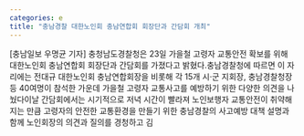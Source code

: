 ```yaml
---
categories: e
title: "충남경찰 대한노인회 충남연합회 회장단과 간담회 개최"
---
```

[충남일보 우명균 기자] 충청남도경찰청은 23일 가을철 고령자 교통안전 확보를 위해 대한노인회 충남연합회 회장단과 간담회를 가졌다고 밝혔다.충남경찰청에 따르면 이 자리에는 전대규 대한노인회 충남연합회장을 비롯해 각 15개 시·군 지회장, 충남경찰청장 등 40여명이 참석한 가운데 가을철 고령자 교통사고를 예방하기 위한 다양한 의견을 나눴다이날 간담회에서는 시기적으로 저녁 시간이 빨라져 노인보행자 교통안전이 취약해지는 만큼 고령자의 안전한 교통환경을 만들기 위한 충남경찰의 사고예방 대책 설명과 함께 노인회장의 의견과 질의를 경청하고 김